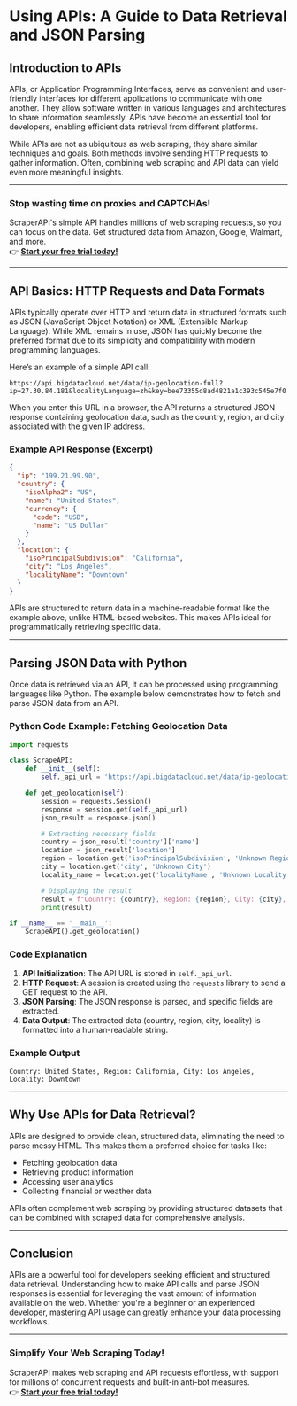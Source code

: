 # Using APIs: A Guide to Data Retrieval and JSON Parsing

## Introduction to APIs

APIs, or Application Programming Interfaces, serve as convenient and user-friendly interfaces for different applications to communicate with one another. They allow software written in various languages and architectures to share information seamlessly. APIs have become an essential tool for developers, enabling efficient data retrieval from different platforms.

While APIs are not as ubiquitous as web scraping, they share similar techniques and goals. Both methods involve sending HTTP requests to gather information. Often, combining web scraping and API data can yield even more meaningful insights.

---

### Stop wasting time on proxies and CAPTCHAs!  
ScraperAPI's simple API handles millions of web scraping requests, so you can focus on the data. Get structured data from Amazon, Google, Walmart, and more.  
👉 [**Start your free trial today!**](https://bit.ly/Scraperapi)

---

## API Basics: HTTP Requests and Data Formats

APIs typically operate over HTTP and return data in structured formats such as JSON (JavaScript Object Notation) or XML (Extensible Markup Language). While XML remains in use, JSON has quickly become the preferred format due to its simplicity and compatibility with modern programming languages.

Here’s an example of a simple API call:

```
https://api.bigdatacloud.net/data/ip-geolocation-full?ip=27.30.84.181&localityLanguage=zh&key=bee73355d8ad4821a1c393c545e7f0
```

When you enter this URL in a browser, the API returns a structured JSON response containing geolocation data, such as the country, region, and city associated with the given IP address.

### Example API Response (Excerpt)

```json
{
  "ip": "199.21.99.90",
  "country": {
    "isoAlpha2": "US",
    "name": "United States",
    "currency": {
      "code": "USD",
      "name": "US Dollar"
    }
  },
  "location": {
    "isoPrincipalSubdivision": "California",
    "city": "Los Angeles",
    "localityName": "Downtown"
  }
}
```

APIs are structured to return data in a machine-readable format like the example above, unlike HTML-based websites. This makes APIs ideal for programmatically retrieving specific data.

---

## Parsing JSON Data with Python

Once data is retrieved via an API, it can be processed using programming languages like Python. The example below demonstrates how to fetch and parse JSON data from an API.

### Python Code Example: Fetching Geolocation Data

```python
import requests

class ScrapeAPI:
    def __init__(self):
        self._api_url = 'https://api.bigdatacloud.net/data/ip-geolocation-full?ip=27.30.84.181&localityLanguage=zh&key=bee73355d8ad4821a1c19345e7f0'

    def get_geolocation(self):
        session = requests.Session()
        response = session.get(self._api_url)
        json_result = response.json()

        # Extracting necessary fields
        country = json_result['country']['name']
        location = json_result['location']
        region = location.get('isoPrincipalSubdivision', 'Unknown Region')
        city = location.get('city', 'Unknown City')
        locality_name = location.get('localityName', 'Unknown Locality')

        # Displaying the result
        result = f"Country: {country}, Region: {region}, City: {city}, Locality: {locality_name}"
        print(result)

if __name__ == '__main__':
    ScrapeAPI().get_geolocation()
```

### Code Explanation

1. **API Initialization**: The API URL is stored in `self._api_url`.
2. **HTTP Request**: A session is created using the `requests` library to send a GET request to the API.
3. **JSON Parsing**: The JSON response is parsed, and specific fields are extracted.
4. **Data Output**: The extracted data (country, region, city, locality) is formatted into a human-readable string.

### Example Output

```
Country: United States, Region: California, City: Los Angeles, Locality: Downtown
```

---

## Why Use APIs for Data Retrieval?

APIs are designed to provide clean, structured data, eliminating the need to parse messy HTML. This makes them a preferred choice for tasks like:

- Fetching geolocation data
- Retrieving product information
- Accessing user analytics
- Collecting financial or weather data

APIs often complement web scraping by providing structured datasets that can be combined with scraped data for comprehensive analysis.

---

## Conclusion

APIs are a powerful tool for developers seeking efficient and structured data retrieval. Understanding how to make API calls and parse JSON responses is essential for leveraging the vast amount of information available on the web. Whether you're a beginner or an experienced developer, mastering API usage can greatly enhance your data processing workflows.

---

### Simplify Your Web Scraping Today!  
ScraperAPI makes web scraping and API requests effortless, with support for millions of concurrent requests and built-in anti-bot measures.  
👉 [**Start your free trial today!**](https://bit.ly/Scraperapi)
